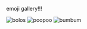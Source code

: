 emoji gallery!!!

![bolos](https://encrypted-tbn0.gstatic.com/images?q=tbn:ANd9GcS4qF0yVNyxMQXqfnjl8wBJEtoXNCZOJpqtFw&s)
![poopoo](https://encrypted-tbn0.gstatic.com/images?q=tbn:ANd9GcRqnCh18Ethjl2gYl3yySGXwNMZEqPfpASk9A&s)
![bumbum](https://i.pinimg.com/736x/2f/b9/d0/2fb9d0070e8c614d994acfbc1280e547.jpg)
   


